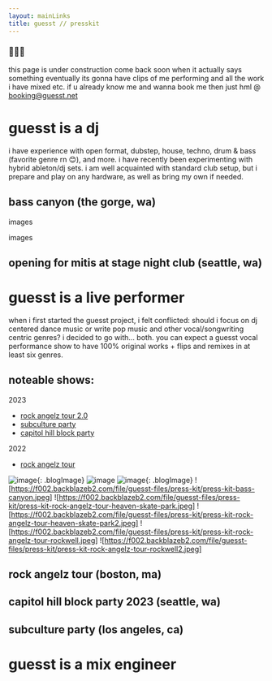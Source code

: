 ```yaml
---
layout: mainLinks
title: guesst // presskit
---
```


### 🚧🚧🚧
this page is under construction come back soon when it actually says something eventually its gonna have clips of me performing and all the work i have mixed etc. if u already know me and wanna book me then just hml @ [booking@guesst.net](mailto:booking@guesst.net)

# guesst is a dj

i have experience with open format, dubstep, house, techno, drum & bass (favorite genre rn 😊), and more. i have recently been experimenting with hybrid ableton/dj sets. i am well acquainted with standard club setup, but i prepare and play on any hardware, as well as bring my own if needed.

## bass canyon (the gorge, wa)

images

images

## opening for mitis at stage night club (seattle, wa)

# guesst is a live performer

when i first started the guesst project, i felt conflicted: should i focus on dj centered dance music or write pop music and other vocal/songwriting centric genres? i decided to go with... both. you can expect a guesst vocal performance show to have 100% original works + flips and remixes in at least six genres.

## noteable shows:
2023
- [rock angelz tour 2.0](https://x.com/rockangelzstage/status/1681346228418756613/photo/1)
- [subculture party](https://www.instagram.com/p/CuhxbLIP-6Q/)
- [capitol hill block party](https://www.instagram.com/p/Cu4oiEwsEjg/?img_index=1)

2022
- [rock angelz tour](https://x.com/rockangelzstage/status/1526246471351287814/photo/1)


![image](https://files.guesst.net/file/guesst-files/guesst-main-page.jpg){: .blogImage}
![image](https://<hostname>.<domain>/file/<bucketname>/<filename>)
![image](https://files.guesst.net/file/guesst-files/press-kit/press-kit-bass-canyon-2.jpeg){: .blogImage}
![https://f002.backblazeb2.com/file/guesst-files/press-kit/press-kit-bass-canyon.jpeg]
![https://f002.backblazeb2.com/file/guesst-files/press-kit/press-kit-rock-angelz-tour-heaven-skate-park.jpeg]
![https://f002.backblazeb2.com/file/guesst-files/press-kit/press-kit-rock-angelz-tour-heaven-skate-park2.jpeg]
![https://f002.backblazeb2.com/file/guesst-files/press-kit/press-kit-rock-angelz-tour-rockwell.jpeg]
![https://f002.backblazeb2.com/file/guesst-files/press-kit/press-kit-rock-angelz-tour-rockwell2.jpeg]

## rock angelz tour (boston, ma)

## capitol hill block party 2023 (seattle, wa)

## subculture party (los angeles, ca)

# guesst is a mix engineer
